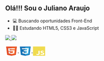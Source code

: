 ## Olá!!! Sou o Juliano Araujo
- 💻 Buscando oportunidades Front-End
- 👨‍🎓 Estudando HTML5, CSS3 e JavaScript

<div align = "centro">
  <a href="https://github.com/araujo-juliano">
  <img height="180em" src="https://github-readme-stats.vercel.app/api?username=araujo-juliano&show_icons=true&theme=aura&include_all_commits=true&count_private=true"/>
  <img height="180em" src="https://github-readme-stats.vercel.app/api/top-langs/?username=araujo-juliano&layout=compact&langs_count=7&theme=aura"/>
</div>
<div style="display: inline_block"><br>
  <img align="center" alt="Rafa-HTML" height="30" width="40" src="https://raw.githubusercontent.com/devicons/devicon/master/icons/html5/html5-original.svg">
  <img align="center" alt="Rafa-CSS" height="30" width="40" src="https://raw.githubusercontent.com/devicons/devicon/master/icons/css3/css3-original.svg">
  <img align="center" alt="Rafa-Js" height="30" width="40" src="https://raw.githubusercontent.com/devicons/devicon/master/icons/javascript/javascript-plain.svg">
</div>
